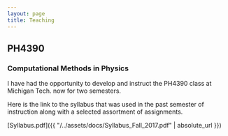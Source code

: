 ```yaml
---
layout: page
title: Teaching
---
```


## PH4390
### Computational Methods in Physics

I have had the opportunity to develop and instruct the PH4390 class at Michigan Tech. now for two semesters.

Here is the link to the syllabus that was used in the past semester of instruction along with a selected assortment of assignments.

[Syllabus.pdf]({{ "/../assets/docs/Syllabus_Fall_2017.pdf" | absolute_url }})   
